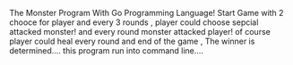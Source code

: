 The Monster Program With Go Programming Language!
Start Game with 2 chooce for player and every 3 rounds , player could choose sepcial attacked monster!
and every round monster attacked player! of course player could heal every round
and end of the game , The winner is determined....
this program run into command line....
